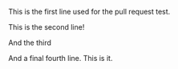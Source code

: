 This is the first line used for the pull request test.

This is the second line!

And the third

And a final fourth line. This is it.